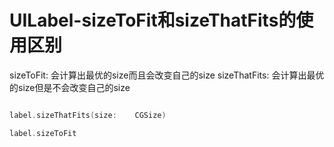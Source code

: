 # UILabel-sizeToFit和sizeThatFits的使用区别

sizeToFit: 会计算出最优的size而且会改变自己的size
sizeThatFits: 会计算出最优的size但是不会改变自己的size

``` swift

label.sizeThatFits(size:	CGSize)

label.sizeToFit

```